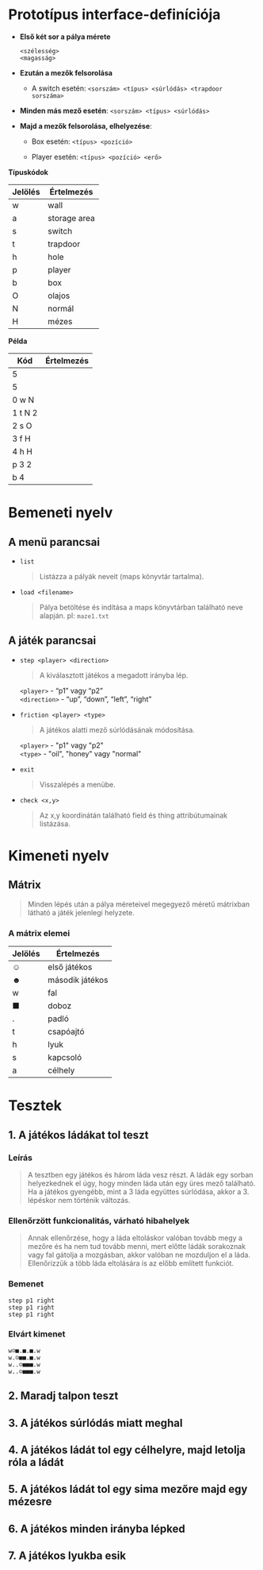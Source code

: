 # Prototípus interface-definíciója
* **Első két sor a pálya mérete**  

	`<szélesség>`  
	`<magasság>`  
	
* **Ezután a mezők felsorolása**

	* A switch esetén: `<sorszám> <típus> <súrlódás> <trapdoor sorszáma>` 

* **Minden más mező esetén**: `<sorszám> <típus> <súrlódás>`

* **Majd a  mezők felsorolása, elhelyezése**:

	* Box esetén:
	`<típus> <pozíció>`

	* Player esetén:
	`<típus> <pozíció> <erő>`


**Típuskódok** 

Jelölés | Értelmezés
------------ | -------------
w | wall
a | storage area
s | switch
t | trapdoor
h | hole
p | player
b | box	
O | olajos
N | normál
H | mézes


**Példa** 

Kód | Értelmezés
------------ | -------------
5 |
5 |
0 w N |
1 t N 2 |
2 s O |
3 f H |
4 h H |
p 3 2 |
b 4 |

# Bemeneti nyelv 
## A menü parancsai
* `list`        

	>Listázza a pályák neveit (maps könyvtár tartalma).
	
* `load <filename>` 

	>Pálya betöltése és indítása a maps könyvtárban található neve alapján. pl: `maze1.txt`
	
## A játék parancsai
* `step <player> <direction>`  
	> A kiválasztott játékos a megadott irányba lép.  
	
	`<player>` - “p1” vagy “p2”  
	`<direction>` - “up”, “down”, “left”, “right”

* `friction <player> <type>`  
	>A játékos alatti mező súrlódásának módosítása.  
	
	`<player>`  - "p1" vagy "p2"  
	`<type>` - "oil", "honey" vagy "normal"  


* `exit`  

	>Visszalépés a menübe.
	
* `check <x,y>`  

	>Az x,y koordinátán található field és thing attribútumainak listázása.
# Kimeneti nyelv
## Mátrix 

>Minden lépés után a pálya méreteivel megegyező méretű mátrixban látható a játék jelenlegi helyzete.  

### A mátrix elemei   

Jelölés | Értelmezés
------------ | -------------
☺ | első játékos
☻ | második játékos
w | fal  
■ | doboz  
. |  padló  
t | csapóajtó  
h | lyuk  
s | kapcsoló  
a | célhely 

# Tesztek 
## 1. A játékos ládákat tol teszt
### Leírás
> A tesztben egy játékos és három láda vesz részt. A ládák egy sorban helyezkednek el úgy, hogy minden láda után egy üres mező található.  Ha a játékos gyengébb, mint a 3 láda együttes súrlódása, akkor a 3. lépéskor nem történik változás.
### Ellenőrzött funkcionalitás, várható hibahelyek	
> Annak ellenőrzése, hogy a láda eltoláskor valóban tovább megy a mezőre és ha nem tud tovább menni, mert előtte ládák sorakoznak vagy fal gátolja a mozgásban, akkor valóban ne mozduljon el a láda. Ellenőrizzük a több láda eltolására is az előbb említett funkciót.
### Bemenet	
	step p1 right
	step p1 right
	step p1 right
### Elvárt kimenet
```
w☺■.■.■.w  
w.☺■■.■.w  
w..☺■■■.w  
w..☺■■■.w  
```


## 2. Maradj talpon teszt

## 3. A játékos súrlódás miatt meghal

## 4. A játékos ládát tol egy célhelyre, majd letolja róla a ládát

## 5. A játékos ládát tol egy sima mezőre majd egy mézesre

## 6. A játékos minden irányba lépked

## 7. A játékos lyukba esik
